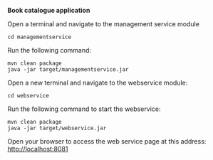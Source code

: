 **Book catalogue application**

Open a terminal and navigate to the management service module

    cd managementservice 

Run the following command:

    mvn clean package
    java -jar target/managementservice.jar

Open a new terminal and navigate to the webservice module:
    
    cd webservice 
  
Run the following command to start the webservice:

    mvn clean package
    java -jar target/webservice.jar

Open your browser to access the web service page at this address:
[http://localhost:8081](http://localhost:8081)